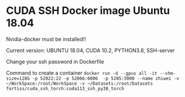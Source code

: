 # CUDA SSH Docker image Ubuntu 18.04

Nvidia-docker must be installed!!

Current version: UBUNTU 18.04, CUDA 10.2, PYTHON3.8, SSH-server

Change your ssh password in Dockerfile

Command to create a container ```docker run -d --gpus all -it --shm-size=128G -p 52022:22 -p 52066:6006  -p 5205:5000 --name zhiwei -v ~/WorkSpace:/root/WorkSpace -v ~/Datasets:/root/Datasets fortiss/cuda_ssh_torch:cuda113_ssh_py38_torch```
